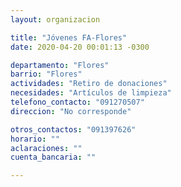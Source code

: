 ```yaml
---
layout: organizacion

title: "Jóvenes FA-Flores"
date: 2020-04-20 00:01:13 -0300

departamento: "Flores"
barrio: "Flores"
actividades: "Retiro de donaciones"
necesidades: "Artículos de limpieza"
telefono_contacto: "091270507"
direccion: "No corresponde"

otros_contactos: "091397626"
horario: ""
aclaraciones: ""
cuenta_bancaria: ""

---
```

